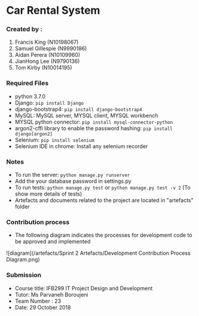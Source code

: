 
# Car Rental System 

### Created by :
 1. Francis King (N10198067)
 2. Samuel Gillespie (N9990186)
 3. Aidan Perera (N10109960)
 4. JianHong Lee (N9790136)
 5. Tom Kirby (N10014195)

### Required Files
* python 3.7.0
* Django: `pip install Django`
* django-bootstrap4: `pip install django-bootstrap4`
* MySQL: MySQL server, MYSQL client, MYSQL workbench
* MYSQL python connector: `pip install mysql-connector-python`
* argon2-cffi library to enable the password hashing: `pip install django[argon2]`
* Selenium: `pip install selenium`
* Selenium IDE in chrome: Install any selenium recorder

### Notes
 - To run the server: `python manage.py runserver`
 - Add the your database password in settings.py
 - To run tests: `python manage.py test` or `python manage.py test -v 2` (To show more details of tests)
 - Artefacts and documents related to the project are located in "artefacts" folder

 ### Contribution process
 
 - The following diagram indicates the processes for development code to be approved and implemented
 
 ![diagram](/artefacts/Sprint 2 Artefacts/Development Contribution Process Diagram.png)

### Submission
- Course title: IFB299 IT Project Design and Development
- Tutor: Ms Parvaneh Boroujeni
- Team Number : 23
- Date: 29 October 2018

